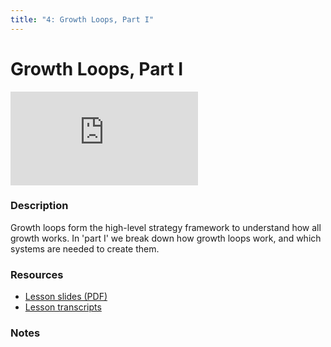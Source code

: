 ```yaml
---
title: "4: Growth Loops, Part I"
---
```


# Growth Loops, Part I

<div class='embed-container'><iframe src='https://player.vimeo.com/video/322694869' frameborder='0' webkitAllowFullScreen mozallowfullscreen allowFullScreen></iframe></div>


### Description

Growth loops form the high-level strategy framework to understand how all growth works. In 'part I' we break down how growth loops work, and which systems are needed to create them.

### Resources

- [Lesson slides (PDF)](https://drive.google.com/open?id=1hum2oaP9TeXRaY6Rxyvf6D6B09SBpRWD)
- [Lesson transcripts](https://drive.google.com/open?id=1u0AweQgQnDvQX8zdZHgaGrZb3oSmWOPuwWDBE_l3bJY)
<!-- -- [Growth Loops (PDF Guide)](https://wvww.googledrive.com/file_public_link) -->
<!-- -- [Growth Loops (worksheet)](https://wvww.googledrive.com/file_public_link) -->

### Notes